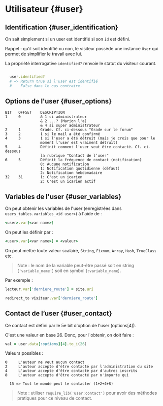 # Utilisateur {#user}

## Identification {#user_identification}

On sait simplement si un user est identifié si son `id` est défini.

Rappel : qu'il soit identifié ou non, le visiteur possède une instance `User` qui permet de simplifier le travail avec lui.

La propriété interrogative `identified?` renvoie le statut du visiteur courant.

```ruby

  user.identified?
  # => Return true si l'user est identifié
  #    False dans le cas contraire.

```

## Options de l'user {#user_options}

```
BIT   OFFSET    DESCRIPTION
1     0         & 1 si administrateur
                & 2 ...? (Marion l'a)
                & 4 si super administrateur
2     1         Grade. Cf. ci-dessous "Grade sur le forum"
3     2         1 si le mail a été confirmé
4     3         1 si l'user a été détruit (mais je crois que pour le
                moment l'user est vraiment détruit)
5     4         Définit comment l'user veut être contacté. Cf. ci-dessous
                la rubrique "Contact de l’user"
6     5         Définit la fréquence de contact (notification)
                0: Aucune notification
                1: Notification quotidienne (défaut)
                2: Notification hebdomadaire
32    31        1: C'est un icarien
                2: C'est un icarien actif
```

## Variables de l'user {#user_variables}

On peut obtenir les variables de l'user (enregistrées dans `users_tables.variables_<id user>`) à l'aide de :

```ruby
<user>.var[<var name>]
```

On peut les définir par :

```ruby
<user>.var[<var name>] = <valeur>
```

On peut mettre toute valeur scalaire, `String`, `Fixnum`, `Array`, `Hash`, `TrueClass` etc.

> Note : le nom de la variable peut-être passé soit en string (`'variable_name'`) soit en symbol (`:variable_name`).

Par exemple :

```ruby
lecteur.var['derniere_route'] = site.uri
```

```ruby
redirect_to visiteur.var['derniere_route']
```


## Contact de l’user {#user_contact}

Ce contact est défini par le 5e bit d'option de l'user (options[4]).

C'est une valeur en base 26. Donc, pour l'obtenir, on doit faire :

```ruby
val = user.data[:options][4].to_i(26)
```

Valeurs possibles :

```
0     L'auteur ne veut aucun contact
2     L'auteur accepte d'être contacté par l'administration du site
4     L'auteur accepte d'être contacté par d'autres inscrits
8     L'auteur accepte d'être contacté par n'importe qui

  15 => Tout le monde peut le contacter (1+2+4+8)

```

> Note : utiliser `require_lib('user:contact')` pour avoir des méthodes pratiques pour ce niveau de contact.
